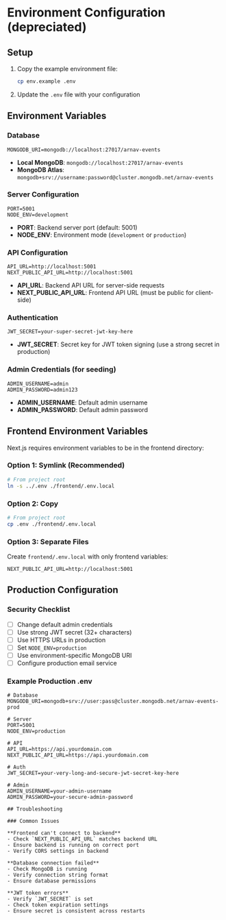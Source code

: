 # Environment Configuration (depreciated) 

## Setup

1. Copy the example environment file:

   ```bash
   cp env.example .env
   ```

2. Update the `.env` file with your configuration

## Environment Variables

### Database

```env
MONGODB_URI=mongodb://localhost:27017/arnav-events
```

- **Local MongoDB**: `mongodb://localhost:27017/arnav-events`
- **MongoDB Atlas**: `mongodb+srv://username:password@cluster.mongodb.net/arnav-events`

### Server Configuration

```env
PORT=5001
NODE_ENV=development
```

- **PORT**: Backend server port (default: 5001)
- **NODE_ENV**: Environment mode (`development` or `production`)

### API Configuration

```env
API_URL=http://localhost:5001
NEXT_PUBLIC_API_URL=http://localhost:5001
```

- **API_URL**: Backend API URL for server-side requests
- **NEXT_PUBLIC_API_URL**: Frontend API URL (must be public for client-side)

### Authentication

```env
JWT_SECRET=your-super-secret-jwt-key-here
```

- **JWT_SECRET**: Secret key for JWT token signing (use a strong secret in production)

### Admin Credentials (for seeding)

```env
ADMIN_USERNAME=admin
ADMIN_PASSWORD=admin123
```

- **ADMIN_USERNAME**: Default admin username
- **ADMIN_PASSWORD**: Default admin password

## Frontend Environment Variables

Next.js requires environment variables to be in the frontend directory:

### Option 1: Symlink (Recommended)

```bash
# From project root
ln -s ../.env ./frontend/.env.local
```

### Option 2: Copy

```bash
# From project root
cp .env ./frontend/.env.local
```

### Option 3: Separate Files

Create `frontend/.env.local` with only frontend variables:

```env
NEXT_PUBLIC_API_URL=http://localhost:5001
```

## Production Configuration

### Security Checklist

- [ ] Change default admin credentials
- [ ] Use strong JWT secret (32+ characters)
- [ ] Use HTTPS URLs in production
- [ ] Set `NODE_ENV=production`
- [ ] Use environment-specific MongoDB URI
- [ ] Configure production email service

### Example Production .env

```env
# Database
MONGODB_URI=mongodb+srv://user:pass@cluster.mongodb.net/arnav-events-prod

# Server
PORT=5001
NODE_ENV=production

# API
API_URL=https://api.yourdomain.com
NEXT_PUBLIC_API_URL=https://api.yourdomain.com

# Auth
JWT_SECRET=your-very-long-and-secure-jwt-secret-key-here

# Admin
ADMIN_USERNAME=your-admin-username
ADMIN_PASSWORD=your-secure-admin-password

## Troubleshooting

### Common Issues

**Frontend can't connect to backend**
- Check `NEXT_PUBLIC_API_URL` matches backend URL
- Ensure backend is running on correct port
- Verify CORS settings in backend

**Database connection failed**
- Check MongoDB is running
- Verify connection string format
- Ensure database permissions

**JWT token errors**
- Verify `JWT_SECRET` is set
- Check token expiration settings
- Ensure secret is consistent across restarts
```
